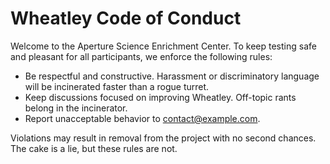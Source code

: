 # Wheatley Code of Conduct

Welcome to the Aperture Science Enrichment Center. To keep testing safe and pleasant for all participants, we enforce the following rules:

- Be respectful and constructive. Harassment or discriminatory language will be incinerated faster than a rogue turret.
- Keep discussions focused on improving Wheatley. Off-topic rants belong in the incinerator.
- Report unacceptable behavior to contact@example.com.

Violations may result in removal from the project with no second chances. The cake is a lie, but these rules are not.

